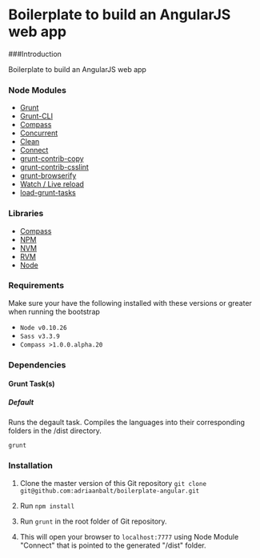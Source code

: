 # Boilerplate to build an AngularJS web app

###Introduction

Boilerplate to build an AngularJS web app

### Node Modules

* [Grunt](http://gruntjs.com/)
* [Grunt-CLI](https://github.com/gruntjs/grunt-cli)
* [Compass](https://github.com/gruntjs/grunt-contrib-compass)
* [Concurrent](https://github.com/sindresorhus/grunt-concurrent)
* [Clean](https://github.com/gruntjs/grunt-contrib-clean)
* [Connect](https://github.com/gruntjs/grunt-contrib-connect)
* [grunt-contrib-copy](https://github.com/gruntjs/grunt-contrib-copy)
* [grunt-contrib-csslint](https://github.com/gruntjs/grunt-contrib-csslint)
* [grunt-browserify](https://github.com/jmreidy/grunt-browserify)
* [Watch / Live reload](https://github.com/gruntjs/grunt-contrib-watch)
* [load-grunt-tasks](https://github.com/sindresorhus/load-grunt-tasks)

### Libraries

* [Compass](http://compass-style.org/)
* [NPM](https://www.npmjs.com)
* [NVM](https://github.com/creationix/nvm)
* [RVM](https://github.com/creationix/nvm)
* [Node](http://nodejs.org/)

### Requirements
Make sure your have the following installed with these versions or greater when running the bootstrap

* ```Node v0.10.26```
* ```Sass v3.3.9```
* ```Compass >1.0.0.alpha.20```

### Dependencies

#### Grunt Task(s)

##### Default
Runs the degault task.  Compiles the languages into their corresponding folders in the /dist directory.

```
grunt 
```

### Installation

1. Clone the master version of this Git repository
```git clone git@github.com:adriaanbalt/boilerplate-angular.git```

2. Run ```npm install```

3. Run ```grunt``` in the root folder of Git repository.

4. This will open your browser to ```localhost:7777``` using Node Module "Connect" that is pointed to the generated "/dist" folder.
